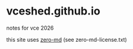 # vceshed.github.io
notes for vce 2026

this site uses [zero-md](https://github.com/zerodevx/zero-md/) (see zero-md-license.txt)
